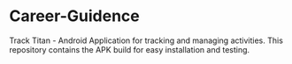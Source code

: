 # Career-Guidence
Track Titan - Android Application for tracking and managing activities.  This repository contains the APK build for easy installation and testing.
